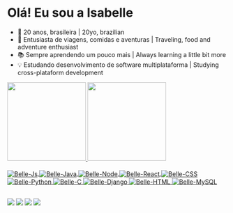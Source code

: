 # Olá! Eu sou a Isabelle
- 🎈 20 anos, brasileira | 20yo, brazilian
- 🎠 Entusiasta de viagens, comidas e aventuras | Traveling, food and adventure enthusiast
- 📚 Sempre aprendendo um pouco mais | Always learning a little bit more
- 💡 Estudando desenvolvimento de software multiplataforma | Studying cross-plataform development 

<div>
  <a href="https://github.com/drisabelles">
  <img height="180em" src="https://github-readme-stats.vercel.app/api?username=drisabelles&show_icons=true&theme=dracula&include_all_commits=true&count_private=true"/>
  <img height="180em" src="https://github-readme-stats.vercel.app/api/top-langs/?username=drisabelles&layout=compact&langs_count=7&theme=dracula"/>
</div>  
<div style="display: inline_block"><br>
  <img align="center" alt="Belle-Js" src="https://img.shields.io/badge/JavaScript-323330?style=for-the-badge&logo=javascript&logoColor=F7DF1E">
  <img align="center" alt="Belle-Java" src="https://img.shields.io/badge/Java-ED8B00?style=for-the-badge&logo=java&logoColor=white">
  <img align="center" alt="Belle-Node" src="https://img.shields.io/badge/Node.js-43853D?style=for-the-badge&logo=node.js&logoColor=white">
  <img align="center" alt="Belle-React" src="https://img.shields.io/badge/React-20232A?style=for-the-badge&logo=react&logoColor=61DAFB">
  <img align="center" alt="Belle-CSS" src="https://img.shields.io/badge/CSS-239120?&style=for-the-badge&logo=css3&logoColor=white">
  <img align="center" alt="Belle-Python" src="https://img.shields.io/badge/Python-3776AB?style=for-the-badge&logo=python&logoColor=white">
  <img align="center" alt="Belle-C" src="https://img.shields.io/badge/C%23-239120?style=for-the-badge&logo=c-sharp&logoColor=white">
  <img align="center" alt="Belle-Django" src="https://img.shields.io/badge/Django-092E20?style=for-the-badge&logo=django&logoColor=white">
  <img align="center" alt="Belle-HTML" src="https://img.shields.io/badge/HTML-239120?style=for-the-badge&logo=html5&logoColor=white">
  <img align="center" alt="Belle-MySQL" src="https://img.shields.io/badge/MySQL-00000F?style=for-the-badge&logo=mysql&logoColor=white">
</div>

##
  
<div> 
<a href="https://instagram.com/bellsussu" target="_blank"><img src="https://img.shields.io/badge/-Instagram-%23E4405F?style=for-the-badge&logo=instagram&logoColor=white" target="_blank"></a>
<a href="https://discord.gg/bellsussu#9337" target="_blank"><img src="https://img.shields.io/badge/Discord-7289DA?style=for-the-badge&logo=discord&logoColor=white" target="_blank"></a> 
<a href = "mailto:contato.drisabelles@gmail.com"><img src="https://img.shields.io/badge/Gmail-D14836?style=for-the-badge&logo=gmail&logoColor=white"></a>
<a href="https://www.linkedin.com/in/drisabelles" target="_blank"><img src="https://img.shields.io/badge/-LinkedIn-%230077B5?style=for-the-badge&logo=linkedin&logoColor=white" target="_blank"></a>
</div>
 

<!---
drisabelles/drisabelles is a ✨ special ✨ repository because its `README.md` (this file) appears on your GitHub profile.
You can click the Preview link to take a look at your changes.
--->

